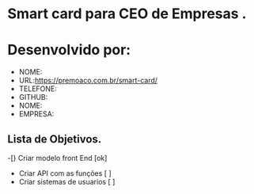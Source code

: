 # Smart card para CEO de Empresas .
# Desenvolvido por:
* NOME:
* URL:https://premoaco.com.br/smart-card/
* TELEFONE:
* GITHUB:
* NOME:
* EMPRESA:
## Lista de Objetivos.
-[} Criar modelo front End     [ok]
* Criar API com as funções  [  ]
* Criar sistemas de usuarios [  ]
